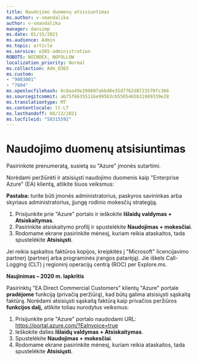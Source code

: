 ```yaml
---
title: Naudojimo duomenų atsisiuntimas
ms.author: v-smandalika
author: v-smandalika
manager: dansimp
ms.date: 01/15/2021
ms.audience: Admin
ms.topic: article
ms.service: o365-administration
ROBOTS: NOINDEX, NOFOLLOW
localization_priority: Normal
ms.collection: Adm_O365
ms.custom:
- "9003801"
- "7604"
ms.openlocfilehash: 8c8aa49e299697abbd0e35d7762d8723570fc366
ms.sourcegitcommit: ab75f66355116e995b3cb5505465b31989339e28
ms.translationtype: MT
ms.contentlocale: lt-LT
ms.lasthandoff: 08/13/2021
ms.locfileid: "58315592"
---
```

# <a name="download-usage-data"></a>Naudojimo duomenų atsisiuntimas

Pasirinkote prenumeratą, susietą su "Azure" įmonės sutartimi.

Norėdami peržiūrėti ir atsisiųsti naudojimo duomenis kaip "Enterprise Azure" (EA) klientą, atlikite šiuos veiksmus:

**Pastaba:** turite būti įmonės administratorius, paskyros savininkas arba skyriaus administratorius, įjungę rodinio mokesčių strategiją. 

1. Prisijunkite prie "Azure" portalo ir ieškokite **Išlaidų valdymas + Atsiskaitymas**.
2. Pasirinkite atsiskaitymo profilį ir spustelėkite **Naudojimas + mokesčiai**.
3. Rodomame ekrane pasirinkite mėnesį, kuriam reikia ataskaitos, tada spustelėkite **Atsisiųsti**.

Jei reikia sąskaitos faktūros kopijos, kreipkitės į "Microsoft" licencijavimo partnerį (partnerį arba programinės įrangos patarėją). Jie iškels Call-Logging (CLT) į regioninį operacijų centrą (ROC) per Explore.ms.

**Naujinimas – 2020 m. lapkritis**

Pasirinktų "EA Direct Commercial Customers" klientų "Azure" portale **pradėjome** funkciją (privačią peržiūrą), kad būtų galima atsisiųsti sąskaitą faktūrą. Norėdami atsisiųsti sąskaitą faktūrą kaip privačios peržiūros **funkcijos dalį,** atlikite toliau nurodytus veiksmus:

1. Prisijunkite prie "Azure" portalo naudodami URL: https://portal.azure.com/?EaInvoice=true 
2. Ieškokite dalies **Išlaidų valdymas + Atsiskaitymas**. 
3. Spustelėkite **Naudojimas + mokesčiai**. 
4. Rodomame ekrane pasirinkite mėnesį, kuriam reikia ataskaitos, tada spustelėkite **Atsisiųsti**.